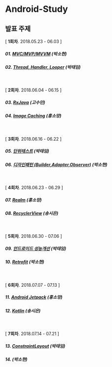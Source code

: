 # Android-Study

## 발표 주제

[ **1회차**. 2018.05.23 - 06.03 ]

##### 01. [MVC/MVP/MVVM](study/week1/android-architecture-pattern.md) (박소현)

##### 02. [Thread, Handler, Looper](study/week1/Thread%20%2C%20Handler%20%2C%20Looper.md)  (박태임)

<br />

[ **2회차**. 2018.06.04 - 06.15 ]

##### 03. [RxJava](study/week2/RxJava.md) (고수민)

##### 04. [Image Caching](study/week2/android%20Image%20Caching.md) (홍소망)

<br />

[ **3회차**. 2018.06.16 - 06.22 ]

##### 05. [단위테스트](study/week3/Android%20Testing.md) (박태임)

##### 06. [디자인패턴 (Builder,Adapter,Observer)](study/week3/design-pattern.md)  (박소현)

<br />

[ **4회차**. 2018.06.23 - 06.29 ]

##### 07. [Realm](study/week4/Realm.md) (홍소망)

##### 08. [RecyclerView](study/week4/RecyclerView/Recyclerview_sieun.md) (송시은)

<br />

[ **5회차**. 2018.06.30 - 07.06 ]

##### 09. [안드로이드 성능개선](study/week5/android%20performance/%EC%95%88%EB%93%9C%EB%A1%9C%EC%9D%B4%EB%93%9C%20%EC%84%B1%EB%8A%A5%EA%B0%9C%EC%84%A0.md) (박태임)

##### 10. [Retrofit](study/week5/retrofit.md) (박소현)

<br />

[ **6회차**. 2018.07.07 - 07.13 ]

##### 11. [Android Jetpack](study/week6/jetpack/android%20jetpack.md) (홍소망)

##### 12. [Kotlin](study/week6/Kotlin/Kotlin_sieun.md) (송시은)

<br />

[ **7회차**. 2018.07.14 - 07.21 ]

##### 13. [ConstraintLayout](study/week7/ConstraintLayout/ConstraintLayout.md) (박태임)

##### 14.  (박소현)

<br />
